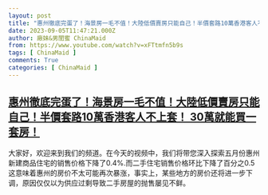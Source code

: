 ```yaml
---
layout: post
title: "惠州徹底完蛋了！海景房一毛不值！大陸低價賣房只能自己！半價套路10萬香港客人不上套！ 30萬就能買一套房！"
date: 2023-09-05T11:47:21.000Z
author: 廠妹&男閨蜜 ChinaMaid
from: https://www.youtube.com/watch?v=xFTtmfn5b9s
tags: [ ChinaMaid ]
comments: True
categories: [ ChinaMaid ]
---
```

<!--1693914441000-->
[惠州徹底完蛋了！海景房一毛不值！大陸低價賣房只能自己！半價套路10萬香港客人不上套！ 30萬就能買一套房！](https://www.youtube.com/watch?v=xFTtmfn5b9s)
------

<div>
大家好，欢迎来到我们的频道。在今天的视频中，我们将带您深入探索五月份惠州新建商品住宅的销售价格下降了0.4%.而二手住宅销售价格环比下降了百分之0.5这意味着惠州的房价不太可能再次暴涨，事实上，某些地方的房价还将进一步下调，原因仅仅以为供应过剩导致二手房屋的抛售屡见不鲜。
</div>
